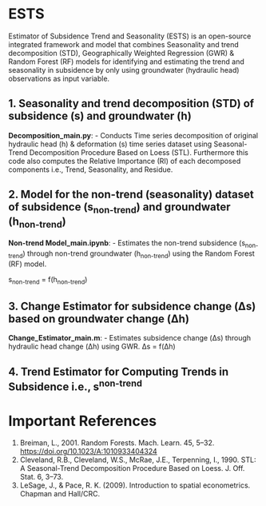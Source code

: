 # ESTS
Estimator of Subsidence Trend and Seasonality (ESTS) is an open-source integrated framework and model that combines Seasonality and trend decomposition (STD),  Geographically Weighted Regression (GWR) & Random Forest (RF) models for identifying and estimating the trend and seasonality in subsidence by only using groundwater (hydraulic head) observations as input variable.

## 1. Seasonality and trend decomposition (STD) of subsidence (s) and groundwater (h)
**Decomposition_main.py**: - Conducts Time series decomposition of original hydraulic head (h) & deformation (s) time series dataset using Seasonal-Trend Decomposition Procedure Based on Loess (STL). Furthermore this code also computes the Relative Importance (RI) of each decomposed components i.e., Trend, Seasonality, and Residue.

## 2. Model for the non-trend (seasonality) dataset of subsidence (s<sub>non-trend</sub>) and groundwater (h<sub>non-trend</sub>)
**Non-trend Model_main.ipynb**: -  Estimates the non-trend subsidence (s<sub>non-trend</sub>) through non-trend groundwater (h<sub>non-trend</sub>) using the Random Forest (RF) model.

s<sub>non-trend</sub> = f(h<sub>non-trend</sub>)

## 3. Change Estimator for subsidence change (&Delta;s) based on groundwater change (&Delta;h)
**Change_Estimator_main.m**: - Estimates subsidence change (&Delta;s) through hydraulic head change (&Delta;h) using GWR.
&Delta;s = f(&Delta;h)

## 4. Trend Estimator for Computing Trends in Subsidence i.e., s<sup>non-trend</sup>
# Important References
1. Breiman, L., 2001. Random Forests. Mach. Learn. 45, 5–32. https://doi.org/10.1023/A:1010933404324
2. Cleveland, R.B., Cleveland, W.S., McRae, J.E., Terpenning, I., 1990. STL: A Seasonal-Trend Decomposition Procedure Based on Loess. J. Off. Stat. 6, 3–73.
3. LeSage, J., & Pace, R. K. (2009). Introduction to spatial econometrics. Chapman and Hall/CRC.
